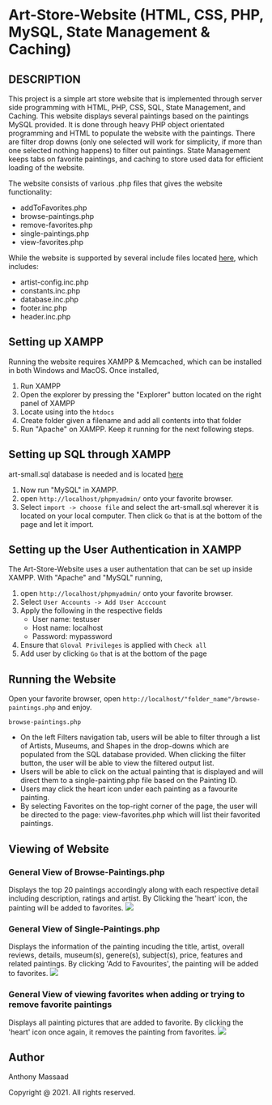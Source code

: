 # Art-Store-Website (HTML, CSS, PHP, MySQL, State Management & Caching)


## DESCRIPTION
This project is a simple art store website that is implemented through server side programming with HTML, PHP, CSS, SQL, State Management, and Caching. This website displays several paintings based on the paintings MySQL provided. It is done through heavy PHP object orientated programming and HTML to populate the website with the paintings. There are filter drop downs (only one selected will work for simplicity, if more than one selected nothing happens) to filter out paintings. State Management keeps tabs on favorite paintings, and caching to store used data for efficient loading of the website. 

The website consists of various .php files that gives the website functionality:
- addToFavorites.php
- browse-paintings.php
- remove-favorites.php
- single-paintings.php
- view-favorites.php

While the website is supported by several include files located [here](https://github.com/tony1bally/Art-Store-Website/tree/main/includes), which includes:
- artist-config.inc.php
- constants.inc.php
- database.inc.php
- footer.inc.php
- header.inc.php

## Setting up XAMPP
Running the website requires XAMPP & Memcached, which can be installed in both Windows and MacOS. Once installed, 
1. Run XAMPP
2. Open the explorer by pressing the "Explorer" button located on the right panel of XAMPP
3. Locate using into the ```htdocs```
4. Create folder given a filename and add all contents into that folder
5. Run "Apache" on XAMPP. Keep it running for the next following steps. 

## Setting up SQL through XAMPP
art-small.sql database is needed and is located [here](https://github.com/tony1bally/Art-Store-Website/tree/main/database)
1. Now run "MySQL" in XAMPP.
2. open ```http://localhost/phpmyadmin/``` onto your favorite browser.
3. Select ```import -> choose file``` and select the art-small.sql wherever it is located on your local computer. Then click ```Go``` that is at the bottom of the page and let it import.  

## Setting up the User Authentication in XAMPP
The Art-Store-Website uses a user authentation that can be set up inside XAMPP. With "Apache" and "MySQL" running,
1. open ```http://localhost/phpmyadmin/``` onto your favorite browser.
2. Select ```User Accounts -> Add User Acccount```
3. Apply the following in the respective fields
   - User name: testuser
   - Host name: localhost
   - Password: mypassword
4. Ensure that ```Gloval Privileges``` is applied with ```Check all```
5. Add user by clicking ```Go``` that is at the bottom of the page

## Running the Website
Open your favorite browser, open ```http://localhost/"folder_name"/browse-paintings.php``` and enjoy.


```browse-paintings.php```
* On the left Filters navigation tab, users will be able to filter through a list of Artists, Museums, and Shapes in the drop-downs which are populated from the SQL database provided. When clicking the filter button, the user will be able to view the filtered output list.
* Users will be able to click on the actual painting that is displayed and will direct them to a single-painting.php file based on the Painting ID.
* Users may click the heart icon under each painting as a favourite painting.
* By selecting Favorites on the top-right corner of the page, the user will be directed to the page: view-favorites.php which will list their favorited paintings.

## Viewing of Website

<p align="center">
<h3>General View of Browse-Paintings.php</h3>
Displays the top 20 paintings accordingly along with each respective detail including description, ratings and artist. By Clicking the 'heart' icon, the painting will be added to favorites.
<img src="READMEImages/Browse_Paintings.PNG"/>
</p>

<p align="center">
<h3>General View of Single-Paintings.php</h3>
Displays the information of the painting incuding the title, artist, overall reviews, details, museum(s), genere(s), subject(s), price, features and related paintings. 
By clicking 'Add to Favourites', the painting will be added to favorites.
<img src="READMEImages/Single_Paintings.PNG"/>
</p>

<p align="center">
<h3>General View of viewing favorites when adding or trying to remove favorite paintings</h3>
Displays all painting pictures that are added to favorite. By clicking the 'heart' icon once again, it removes the painting from favorites. 
<img src="READMEImages/Favorites.PNG"/>
</p>


## Author

Anthony Massaad 

Copyright @ 2021. All rights reserved.
